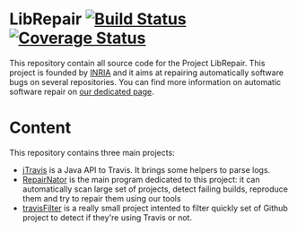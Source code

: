 # LibRepair  [![Build Status](https://travis-ci.org/Spirals-Team/librepair.svg?branch=master)](https://travis-ci.org/Spirals-Team/librepair) [![Coverage Status](https://coveralls.io/repos/github/Spirals-Team/librepair/badge.svg?branch=master)](https://coveralls.io/github/Spirals-Team/librepair?branch=master)

This repository contain all source code for the Project LibRepair.
This project is founded by [INRIA](http://www.inria.fr) and it aims at repairing automatically software bugs on several repositories.
You can find more information on automatic software repair on [our dedicated page](https://team.inria.fr/spirals/research-on-automatic-software-repair/).

# Content

This repository contains three main projects:

  * [jTravis](https://github.com/Spirals-Team/librepair/tree/master/jtravis) is a Java API to Travis. It brings some helpers to parse logs.
  * [RepairNator](https://github.com/Spirals-Team/librepair/tree/master/repairnator) is the main program dedicated to this project: it can automatically scan large set of projects, detect failing builds, reproduce them and try to repair them using our tools
  * [travisFilter](https://github.com/Spirals-Team/librepair/tree/master/travisFilter) is a really small project intented to filter quickly set of Github project to detect if they're using Travis or not.
